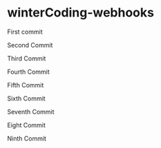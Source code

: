 # winterCoding-webhooks

First commit

Second Commit

Third Commit

Fourth Commit

Fifth Commit

Sixth Commit

Seventh Commit

Eight Commit

Ninth Commit
